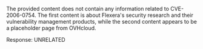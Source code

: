 The provided content does not contain any information related to CVE-2006-0754. The first content is about Flexera's security research and their vulnerability management products, while the second content appears to be a placeholder page from OVHcloud.

Response: UNRELATED